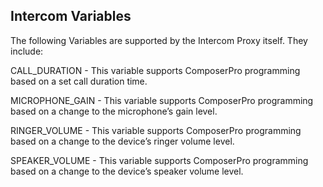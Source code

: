 ## Intercom Variables

The following Variables are supported by the Intercom Proxy itself. They include:

CALL\_DURATION - This variable supports ComposerPro programming based on a set call duration time.     

MICROPHONE\_GAIN - This variable supports ComposerPro programming based on a change to the microphone’s gain level. 

RINGER\_VOLUME - This variable supports ComposerPro programming based on a change to the device’s ringer volume  level. 

SPEAKER\_VOLUME - This variable supports ComposerPro programming based on a change to the device’s speaker volume level. 

